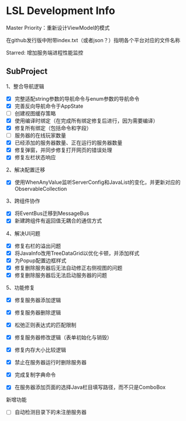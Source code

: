 ﻿# LSL Development Info

Master Priority：重新设计ViewModel的模式

在github发行版中附带index.txt（或者json？）指明各个平台对应的文件名称

Starred: 增加服务端进程性能监控

## SubProject

1、整合导航逻辑
 - [x] 完整适配string参数的导航命令与enum参数的导航命令
 - [x] 完善反向导航命令于AppState
 - [ ] 创建视图缓存策略
 - [x] 使用编译时绑定（在完成所有绑定修复后进行，因为需要编译）
 - [x] 修复所有绑定（包括命令和字段）
 - [ ] 服务器的在线玩家数量
 - [x] 已经添加的服务器数量、正在运行的服务器数量
 - [x] 修复弹窗，并同步修复打开网页的错误处理
 - [x] 修复左栏状态响应

2、解决配置迁移
 - [x] 使用WhenAnyValue监听ServerConfig和JavaList的变化，并更新对应的ObservableCollection

3、跨组件协作
 - [x] 将EventBus迁移到MessageBus
 - [x] 新建跨组件有返回值无耦合的通信方式

4、解决UI问题
 - [x] 修复右栏的溢出问题
 - [x] 将JavaInfo改用TreeDataGrid以优化卡顿，并添加样式
 - [x] 为Popup配置边框样式
 - [x] 修复删除服务器后无法自动修正右侧视图的问题
 - [x] 修复删除服务器后无法启动服务器的问题

5、功能修复
 - [x] 修复服务器添加逻辑
 - [x] 修复服务器删除逻辑
 - [x] 松弛正则表达式的匹配限制
 - [x] 修复服务器修改逻辑（表单初始化与销毁）
 - [x] 修复内存大小比较逻辑
 - [x] 禁止在服务器运行时删除服务器
 - [x] 完成复制字典命令
 - [x] 在服务器添加页面的选择Java栏目填写路径，而不只是ComboBox


新增功能
 - [ ] 自动检测目录下的未注册服务器
